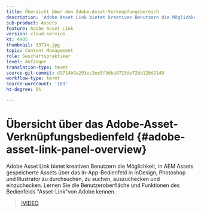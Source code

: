 ```yaml
---
title: Übersicht über den Adobe-Asset-Verknüpfungsbereich
description: 'Adobe Asset Link bietet kreativen Benutzern die Möglichkeit, in AEM Assets gespeicherte Assets über das In-App-Bedienfeld in InDesign, Photoshop und Illustrator zu durchsuchen, zu suchen, auszuchecken und einzuchecken. Lernen Sie die Benutzeroberfläche und Funktionen des Bedienfelds "Asset-Link"von Adobe kennen. '
sub-product: Assets
feature: Adobe Asset Link
version: cloud-service
kt: 4905
thumbnail: 33734.jpg
topic: Content Management
role: Geschäftspraktiker
level: Anfänger
translation-type: tm+mt
source-git-commit: d9714b9a291ec3ee5f3dba9723de72bb120d2149
workflow-type: tm+mt
source-wordcount: '103'
ht-degree: 5%

---
```



# Übersicht über das Adobe-Asset-Verknüpfungsbedienfeld {#adobe-asset-link-panel-overview}

Adobe Asset Link bietet kreativen Benutzern die Möglichkeit, in AEM Assets gespeicherte Assets über das In-App-Bedienfeld in InDesign, Photoshop und Illustrator zu durchsuchen, zu suchen, auszuchecken und einzuchecken. Lernen Sie die Benutzeroberfläche und Funktionen des Bedienfelds &quot;Asset-Link&quot;von Adobe kennen.

>[!VIDEO](https://video.tv.adobe.com/v/33734/?quality=12)
